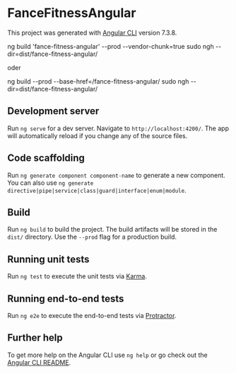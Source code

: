 # FanceFitnessAngular

This project was generated with [Angular CLI](https://github.com/angular/angular-cli) version 7.3.8.

ng build 'fance-fitness-angular' --prod --vendor-chunk=true
sudo ngh --dir=dist/fance-fitness-angular/


oder 

ng build --prod --base-href=/fance-fitness-angular/
sudo ngh --dir=dist/fance-fitness-angular/

## Development server

Run `ng serve` for a dev server. Navigate to `http://localhost:4200/`. The app will automatically reload if you change any of the source files.

## Code scaffolding

Run `ng generate component component-name` to generate a new component. You can also use `ng generate directive|pipe|service|class|guard|interface|enum|module`.

## Build

Run `ng build` to build the project. The build artifacts will be stored in the `dist/` directory. Use the `--prod` flag for a production build.

## Running unit tests

Run `ng test` to execute the unit tests via [Karma](https://karma-runner.github.io).

## Running end-to-end tests

Run `ng e2e` to execute the end-to-end tests via [Protractor](http://www.protractortest.org/).

## Further help

To get more help on the Angular CLI use `ng help` or go check out the [Angular CLI README](https://github.com/angular/angular-cli/blob/master/README.md).
